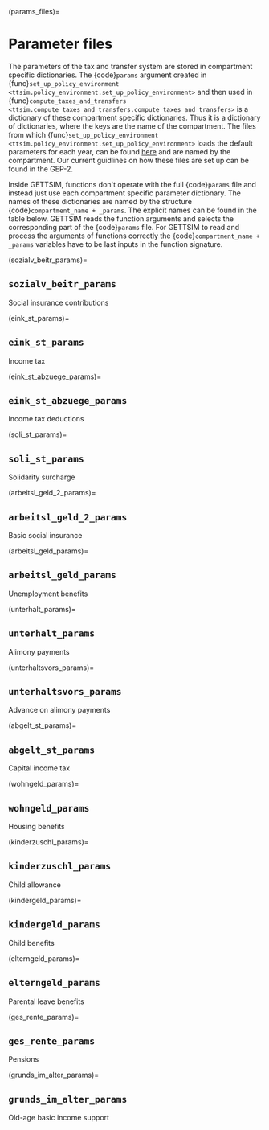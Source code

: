 (params_files)=

# Parameter files

The parameters of the tax and transfer system are stored in compartment specific
dictionaries. The {code}`params` argument created in
{func}`set_up_policy_environment <ttsim.policy_environment.set_up_policy_environment>`
and then used in
{func}`compute_taxes_and_transfers <ttsim.compute_taxes_and_transfers.compute_taxes_and_transfers>`
is a dictionary of these compartment specific dictionaries. Thus it is a dictionary of
dictionaries, where the keys are the name of the compartment. The files from which
{func}`set_up_policy_environment <ttsim.policy_environment.set_up_policy_environment>`
loads the default parameters for each year, can be found
[here](https://github.com/iza-institute-of-labor-economics/gettsim/tree/main/gettsim/parameters)
and are named by the compartment. Our current guidlines on how these files are set up
can be found in the GEP-2.

Inside GETTSIM, functions don't operate with the full {code}`params` file and instead
just use each compartment specific parameter dictionary. The names of these dictionaries
are named by the structure {code}`compartment_name + _params`. The explicit names can be
found in the table below. GETTSIM reads the function arguments and selects the
corresponding part of the {code}`params` file. For GETTSIM to read and process the
arguments of functions correctly the {code}`compartment_name + _params` variables have
to be last inputs in the function signature.

(sozialv_beitr_params)=

## `sozialv_beitr_params`

Social insurance contributions

(eink_st_params)=

## `eink_st_params`

Income tax

(eink_st_abzuege_params)=

## `eink_st_abzuege_params`

Income tax deductions

(soli_st_params)=

## `soli_st_params`

Solidarity surcharge

(arbeitsl_geld_2_params)=

## `arbeitsl_geld_2_params`

Basic social insurance

(arbeitsl_geld_params)=

## `arbeitsl_geld_params`

Unemployment benefits

(unterhalt_params)=

## `unterhalt_params`

Alimony payments

(unterhaltsvors_params)=

## `unterhaltsvors_params`

Advance on alimony payments

(abgelt_st_params)=

## `abgelt_st_params`

Capital income tax

(wohngeld_params)=

## `wohngeld_params`

Housing benefits

(kinderzuschl_params)=

## `kinderzuschl_params`

Child allowance

(kindergeld_params)=

## `kindergeld_params`

Child benefits

(elterngeld_params)=

## `elterngeld_params`

Parental leave benefits

(ges_rente_params)=

## `ges_rente_params`

Pensions

(grunds_im_alter_params)=

## `grunds_im_alter_params`

Old-age basic income support
